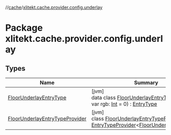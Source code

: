 //[cache](../../index.md)/[xlitekt.cache.provider.config.underlay](index.md)

# Package xlitekt.cache.provider.config.underlay

## Types

| Name | Summary |
|---|---|
| [FloorUnderlayEntryType](-floor-underlay-entry-type/index.md) | [jvm]<br>data class [FloorUnderlayEntryType](-floor-underlay-entry-type/index.md)(val id: [Int](https://kotlinlang.org/api/latest/jvm/stdlib/kotlin/-int/index.html), var rgb: [Int](https://kotlinlang.org/api/latest/jvm/stdlib/kotlin/-int/index.html) = 0) : [EntryType](../xlitekt.cache.provider/-entry-type/index.md) |
| [FloorUnderlayEntryTypeProvider](-floor-underlay-entry-type-provider/index.md) | [jvm]<br>class [FloorUnderlayEntryTypeProvider](-floor-underlay-entry-type-provider/index.md) : [EntryTypeProvider](../xlitekt.cache.provider/-entry-type-provider/index.md)&lt;[FloorUnderlayEntryType](-floor-underlay-entry-type/index.md)&gt; |
